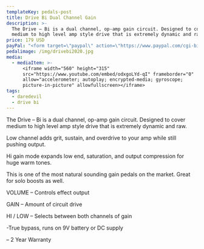 ```yaml
---
templateKey: pedals-post
title: Drive Bi Dual Channel Gain
description: >-
  The Drive – Bi is a dual channel, op-amp gain circuit. Designed to cover
  medium to high level amp style drive that is extremely dynamic and raw.
price: 179 USD
payPal: "<form target=\"paypal\" action=\"https://www.paypal.com/cgi-bin/webscr\" method=\"post\">\n<input type=\"hidden\" name=\"cmd\" value=\"_s-xclick\">\n<input type=\"hidden\" name=\"hosted_button_id\" value=\"M48F32TQD3ND6\">\n<table>\n<tr><td><input type=\"hidden\" name=\"on0\" value=\"Add to cart\">Add to cart</td></tr><tr><td><select name=\"os0\">\n\t<option value=\"Drive-Bi\">Drive-Bi $179.00 USD</option>\n</select> </td></tr>\n</table>\n<input type=\"hidden\" name=\"currency_code\" value=\"USD\">\n<input type=\"image\" src=\"https://www.paypalobjects.com/en_US/i/btn/btn_cart_LG.gif\" border=\"0\" name=\"submit\" alt=\"PayPal - The safer, easier way to pay online!\">\n<img alt=\"\" border=\"0\" src=\"https://www.paypalobjects.com/en_US/i/scr/pixel.gif\" width=\"1\" height=\"1\">\n</form>\n\n"
pedalimage: /img/drivebi2020.jpg
media:
  - mediaItem: >-
      <iframe width="560" height="315"
      src="https://www.youtube.com/embed/odxgoLYd-qI" frameborder="0"
      allow="accelerometer; autoplay; encrypted-media; gyroscope;
      picture-in-picture" allowfullscreen></iframe>
tags:
  - daredevil
  - drive bi
---
```

The Drive – Bi is a dual channel, op-amp gain circuit. Designed to cover medium to high level amp style drive that is extremely dynamic and raw.

Low channel adds grit, sustain, and overdrive to your amp while still pushing output.

Hi gain mode expands low end, saturation, and output compression for huge warm tones.

This is one of the most natural sounding gain pedals on the market. Great for solo boosts as well.

VOLUME – Controls effect output

GAIN – Amount of circuit drive

HI / LOW – Selects between both channels of gain

\-True bypass, runs on 9V battery or DC supply

– 2 Year Warranty
